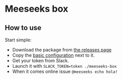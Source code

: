 # Meeseeks box

## How to use

Start simple:

* Download the package from [the releases page](https://github.com/gomeeseeks/meeseeks-box/releases)
* Copy the [basic configuration](meeseeks-box.yaml) next to it.
* Get your token from Slack.
* Launch it with `SLACK_TOKEN=token ./meeseeks-box`
* When it comes online issue `@meeseeks echo hola!`